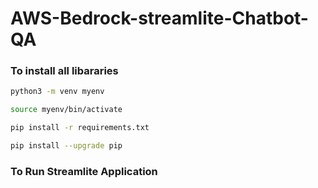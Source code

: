 # AWS-Bedrock-streamlite-Chatbot-QA

### To install all libararies

```sh
python3 -m venv myenv
```

```sh
source myenv/bin/activate
```

```sh
pip install -r requirements.txt
```

```sh
pip install --upgrade pip
```


### To Run Streamlite Application


```rag_env/bin/python -m streamlit run app.py
```

